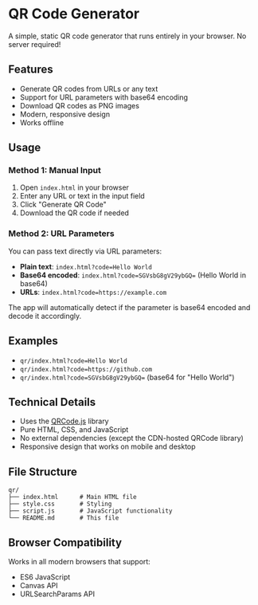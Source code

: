 # QR Code Generator

A simple, static QR code generator that runs entirely in your browser. No server required!

## Features

- Generate QR codes from URLs or any text
- Support for URL parameters with base64 encoding
- Download QR codes as PNG images
- Modern, responsive design
- Works offline

## Usage

### Method 1: Manual Input
1. Open `index.html` in your browser
2. Enter any URL or text in the input field
3. Click "Generate QR Code"
4. Download the QR code if needed

### Method 2: URL Parameters
You can pass text directly via URL parameters:

- **Plain text**: `index.html?code=Hello World`
- **Base64 encoded**: `index.html?code=SGVsbG8gV29ybGQ=` (Hello World in base64)
- **URLs**: `index.html?code=https://example.com`

The app will automatically detect if the parameter is base64 encoded and decode it accordingly.

## Examples

- `qr/index.html?code=Hello World`
- `qr/index.html?code=https://github.com`
- `qr/index.html?code=SGVsbG8gV29ybGQ=` (base64 for "Hello World")

## Technical Details

- Uses the [QRCode.js](https://github.com/davidshimjs/qrcodejs) library
- Pure HTML, CSS, and JavaScript
- No external dependencies (except the CDN-hosted QRCode library)
- Responsive design that works on mobile and desktop

## File Structure

```
qr/
├── index.html      # Main HTML file
├── style.css       # Styling
├── script.js       # JavaScript functionality
└── README.md       # This file
```

## Browser Compatibility

Works in all modern browsers that support:
- ES6 JavaScript
- Canvas API
- URLSearchParams API
